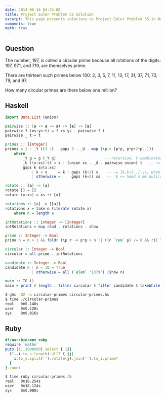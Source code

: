 ```yaml
---
date: 2014-05-16 04:32:08
title: Project Euler Problem 35 Solution
excerpt: This page presents solutions to Project Euler Problem 35 in Haskell and Ruby.
comments: true
math: true
---
```



## Question

The number, 197, is called a circular prime because all rotations of the digits: 197, 971, and 719, are themselves prime.

There are thirteen such primes below 100: 2, 3, 5, 7, 11, 13, 17, 31, 37, 71, 73, 79, and 97.

How many circular primes are there below one million?






## Haskell

```haskell
import Data.List (union)

pairwise :: (a -> a -> a) -> [a] -> [a]
pairwise f (xs:ys:t) = f xs ys : pairwise f t
pairwise _ t = t

primes :: [Integer]
primes = 2 : _Y ((3 :) . gaps 5 . _U . map (\p-> [p*p, p*p+2*p..]))
    where
        _Y g = g (_Y g)                      -- recursion, Y combinator
        _U ((x:xs):t) = x : (union xs . _U . pairwise union) t   -- ~= nub.sort.concat
        gaps k s@(x:xs) 
            | k < x     = k : gaps (k+2) s    -- ~= [k,k+2..]\\s, when
            | otherwise =     gaps (k+2) xs   --  k <= head s && null(s\\[k,k+2..])

rotate :: [a] -> [a]
rotate [] = []
rotate (x:xs) = xs ++ [x]

rotations :: [a] -> [[a]]
rotations x = take n (iterate rotate x)
    where n = length x

intRotations :: Integer -> [Integer]
intRotations = map read . rotations . show

prime :: Integer -> Bool
prime n = n > 1 && foldr (\p r -> p*p > n || ((n `rem` p) /= 0 && r)) True primes

circular :: Integer -> Bool
circular = all prime . intRotations

candidate :: Integer -> Bool
candidate n | n < 10 = True
            | otherwise = all (`elem` "1379") (show n)

main :: IO ()
main = print $ length . filter circular $ filter candidate $ takeWhile (< 1000000) primes
```


```bash
$ ghc -O2 -o circular-primes circular-primes.hs
$ time ./circular-primes
real   0m0.148s
user   0m0.128s
sys    0m0.016s
```



## Ruby

```ruby
#!/usr/bin/env ruby
require 'mathn'
puts (1..1000000).select { |i|
  (1..i.to_s.length).all? { |j|
    i.to_s.split('').rotate(j).join('').to_i.prime?
  }
}.count
```


```bash
$ time ruby circular-primes.rb
real   0m18.254s
user   0m18.124s
sys    0m0.008s
```


